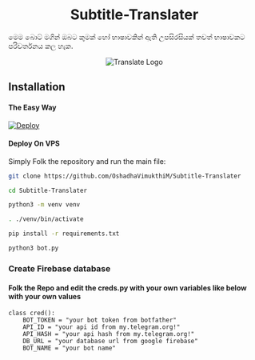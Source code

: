 <h1 align="center">
  <b>Subtitle-Translater</b>
</h1>

මෙම බොට් මගින් ඔබට කුමක් හෝ භාෂාවකින් ඇති උපසිරසියක් තවත් භාෂාවකට පරිවර්තනය කල හැක.

<p align="center">
  <img src="https://upload.wikimedia.org/wikipedia/commons/d/db/Google_Translate_Icon.png" alt="Translate Logo">
</p>

## Installation

#### The Easy Way


[![Deploy](https://www.herokucdn.com/deploy/button.svg)](https://heroku.com/deploy?template=https://github.com/OshadhaVimukthiM/Subtitle-Translater)



#### Deploy On VPS


Simply Folk the repository and run the main file:
```sh
git clone https://github.com/OshadhaVimukthiM/Subtitle-Translater

cd Subtitle-Translater

python3 -m venv venv

. ./venv/bin/activate

pip install -r requirements.txt

python3 bot.py

```

### Create Firebase database

#### Folk the Repo and edit the creds.py with your own variables like below with your own values


```python3
class cred():
    BOT_TOKEN = "your bot token from botfather"
    API_ID = "your api id from my.telegram.org!"       
    API_HASH = "your api hash from my.telegram.org!"   
    DB_URL = "your database url from google firebase" 
    BOT_NAME = "your bot name"     
```
